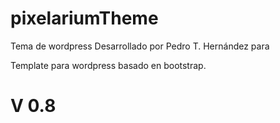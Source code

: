 # pixelariumTheme
Tema de wordpress Desarrollado por Pedro T. Hernández para

Template para wordpress basado en bootstrap.
# V 0.8
